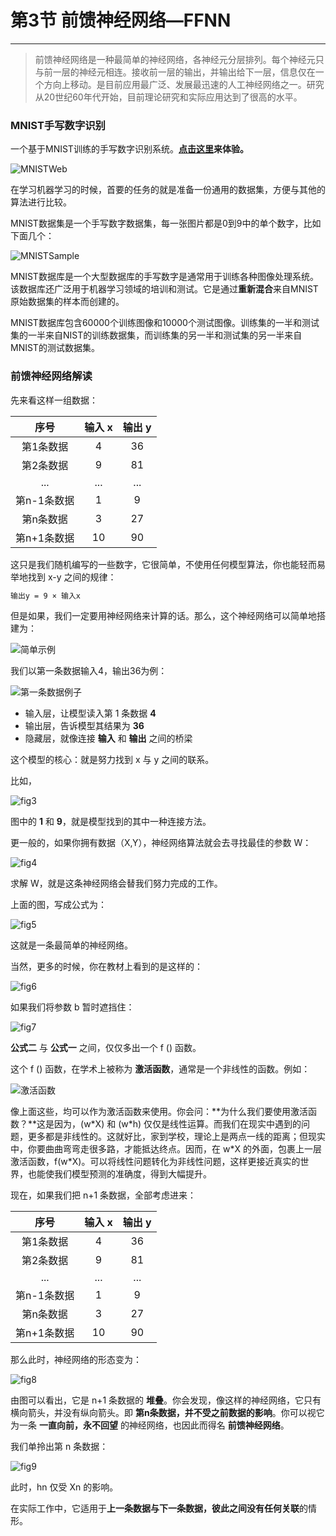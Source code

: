 # 第3节 前馈神经网络—FFNN

---

>前馈神经网络是一种最简单的神经网络，各神经元分层排列。每个神经元只与前一层的神经元相连。接收前一层的输出，并输出给下一层，信息仅在一个方向上移动。是目前应用最广泛、发展最迅速的人工神经网络之一。研究从20世纪60年代开始，目前理论研究和实际应用达到了很高的水平。

### MNIST手写数字识别

一个基于MNIST训练的手写数字识别系统。**[点击这里](https://transcranial.github.io/keras-js/#/mnist-cnn)来体验。**

![MNISTWeb](http://pic-learn-ai.oss-cn-beijing.aliyuncs.com/MNISTWeb.webp)

在学习机器学习的时候，首要的任务的就是准备一份通用的数据集，方便与其他的算法进行比较。

MNIST数据集是一个手写数字数据集，每一张图片都是0到9中的单个数字，比如下面几个：

![MNISTSample](http://pic-learn-ai.oss-cn-beijing.aliyuncs.com/MNISTSample.webp)

MNIST数据库是一个大型数据库的手写数字是通常用于训练各种图像处理系统。该数据库还广泛用于机器学习领域的培训和测试。它是通过**重新混合**来自MNIST原始数据集的样本而创建的。

MNIST数据库包含60000个训练图像和10000个测试图像。训练集的一半和测试集的一半来自NIST的训练数据集，而训练集的另一半和测试集的另一半来自MNIST的测试数据集。

### 前馈神经网络解读

先来看这样一组数据：

|    序号     | 输入 x | 输出 y |
| :---------: | :----: | :----: |
|  第1条数据  |   4    |   36   |
|  第2条数据  |   9    |   81   |
|     ...     |  ...   |  ...   |
| 第n-1条数据 |   1    |   9    |
|  第n条数据  |   3    |   27   |
| 第n+1条数据 |   10   |   90   |

这只是我们随机编写的一些数字，它很简单，不使用任何模型算法，你也能轻而易举地找到 x-y 之间的规律：

```bash
输出y = 9 × 输入x
```

但是如果，我们一定要用神经网络来计算的话。那么，这个神经网络可以简单地搭建为：

![简单示例](http://pic-learn-ai.oss-cn-beijing.aliyuncs.com/幻灯片1.webp)

我们以第一条数据输入4，输出36为例：

![第一条数据例子](http://pic-learn-ai.oss-cn-beijing.aliyuncs.com/幻灯片2.webp)

- 输入层，让模型读入第 1 条数据 **4**
- 输出层，告诉模型其结果为 **36**
- 隐藏层，就像连接 **输入** 和 **输出** 之间的桥梁

这个模型的核心：就是努力找到 x 与 y 之间的联系。

比如，

![fig3](http://pic-learn-ai.oss-cn-beijing.aliyuncs.com/幻灯片3.webp)

图中的 **1** 和 **9**，就是模型找到的其中一种连接方法。

更一般的，如果你拥有数据（X,Y），神经网络算法就会去寻找最佳的参数 W：

![fig4](http://pic-learn-ai.oss-cn-beijing.aliyuncs.com/幻灯片4.webp)

求解 W，就是这条神经网络会替我们努力完成的工作。

上面的图，写成公式为：

![fig5](http://pic-learn-ai.oss-cn-beijing.aliyuncs.com/幻灯片5.webp)

这就是一条最简单的神经网络。

当然，更多的时候，你在教材上看到的是这样的：

![fig6](http://pic-learn-ai.oss-cn-beijing.aliyuncs.com/幻灯片6.webp)

如果我们将参数 b 暂时遮挡住：

![fig7](http://pic-learn-ai.oss-cn-beijing.aliyuncs.com/幻灯片7.webp)

**公式二** 与 **公式一** 之间，仅仅多出一个 f () 函数。

这个 f () 函数，在学术上被称为 **激活函数**，通常是一个非线性的函数。例如：

![激活函数](http://pic-learn-ai.oss-cn-beijing.aliyuncs.com/activationFunction.jpg)

像上面这些，均可以作为激活函数来使用。你会问：**为什么我们要使用激活函数？**这是因为，(w\*X) 和 (w\*h) 仅仅是线性运算。而我们在现实中遇到的问题，更多都是非线性的。这就好比，家到学校，理论上是两点一线的距离；但现实中，你要曲曲弯弯走很多路，才能抵达终点。因而，在 w*X 的外面，包裹上一层激活函数，f(w\*X)。可以将线性问题转化为非线性问题，这样更接近真实的世界，也能使我们模型预测的准确度，得到大幅提升。

现在，如果我们把 n+1 条数据，全部考虑进来：

|    序号     | 输入 x | 输出 y |
| :---: | :---: | :---: |
|  第1条数据  |   4    |   36   |
|  第2条数据  |   9    |   81   |
|     ...     |  ...   |  ...   |
| 第n-1条数据 |   1    |   9    |
|  第n条数据  |   3    |   27   |
| 第n+1条数据 |   10   |   90   |

那么此时，神经网络的形态变为：

![fig8](http://pic-learn-ai.oss-cn-beijing.aliyuncs.com/幻灯片8.webp)

由图可以看出，它是 n+1 条数据的 **堆叠**。你会发现，像这样的神经网络，它只有横向箭头，并没有纵向箭头。即 ****第n条数据，并不受之前数据的影响****。你可以视它为一条 **一直向前，永不回望** 的神经网络，也因此而得名 **前馈神经网络**。

我们单拎出第 n 条数据：

![fig9](http://pic-learn-ai.oss-cn-beijing.aliyuncs.com/幻灯片9.webp)

此时，hn 仅受 Xn 的影响。

在实际工作中，它适用于**上一条数据与下一条数据，彼此之间没有任何关联**的情形。
